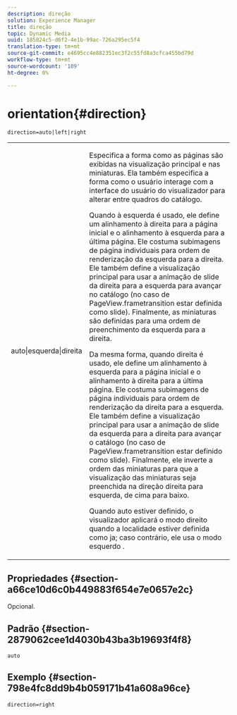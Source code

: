 ```yaml
---
description: direção
solution: Experience Manager
title: direção
topic: Dynamic Media
uuid: 185824c5-d6f2-4e1b-99ac-726a295ec5f4
translation-type: tm+mt
source-git-commit: e4695cc4e882351ec3f2c55fd8a3cfca455bd79d
workflow-type: tm+mt
source-wordcount: '189'
ht-degree: 0%

---
```



# orientation{#direction}

`direction=auto|left|right`

<table id="table_1D425B7685D448459CD3FE8D683C813C"> 
 <tbody> 
  <tr> 
   <td colname="col1"> <p> <span class="codeph"> auto|esquerda|direita  </span> </p> </td> 
   <td colname="col2"> <p>Especifica a forma como as páginas são exibidas na visualização principal e nas miniaturas. Ela também especifica a forma como o usuário interage com a interface do usuário do visualizador para alterar entre quadros do catálogo. </p> <p>Quando <span class="codeph"> à esquerda </span> é usado, ele define um alinhamento à direita para a página inicial e o alinhamento à esquerda para a última página. Ele costuma subimagens de página individuais para ordem de renderização da esquerda para a direita. Ele também define a visualização principal para usar a animação de slide da direita para a esquerda para avançar no catálogo (no caso de <span class="codeph"> PageView.frametransition </span> estar definida como slide). Finalmente, as miniaturas são definidas para uma ordem de preenchimento da esquerda para a direita. </p> <p>Da mesma forma, quando <span class="codeph"> direita </span> é usado, ele define um alinhamento à esquerda para a página inicial e o alinhamento à direita para a última página. Ele costuma subimagens de página individuais para ordem de renderização da direita para a esquerda. Ele também define a visualização principal para usar a animação de slide da esquerda para a direita para avançar o catálogo (no caso de <span class="codeph"> PageView.frametransition </span> estar definido como slide). Finalmente, ele inverte a ordem das miniaturas para que a visualização das miniaturas seja preenchida na direção direita para esquerda, de cima para baixo. </p> <p>Quando <span class="codeph"> auto </span> estiver definido, o visualizador aplicará o modo <span class="codeph"> direito </span> quando a localidade estiver definida como <span class="codeph"> ja; </span>caso contrário, ele usa o modo <span class="codeph"> esquerdo </span>. </p> </td> 
  </tr> 
 </tbody> 
</table>

## Propriedades {#section-a66ce10d6c0b449883f654e7e0657e2c}

Opcional.

## Padrão {#section-2879062cee1d4030b43ba3b19693f4f8}

`auto`

## Exemplo {#section-798e4fc8dd9b4b059171b41a608a96ce}

`direction=right`
